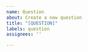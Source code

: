 ```yaml
---
name: Question
about: Create a new question
title: "[QUESTION]"
labels: question
assignees: ''

---
```



